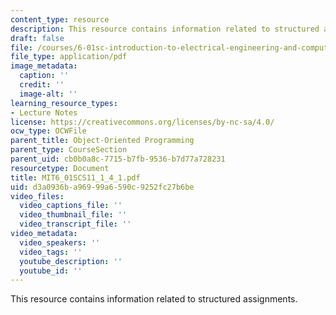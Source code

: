 ```yaml
---
content_type: resource
description: This resource contains information related to structured assignments.
draft: false
file: /courses/6-01sc-introduction-to-electrical-engineering-and-computer-science-i-spring-2011/d3a0936ba96999a6590c9252fc27b6be_MIT6_01SCS11_1_4_1.pdf
file_type: application/pdf
image_metadata:
  caption: ''
  credit: ''
  image-alt: ''
learning_resource_types:
- Lecture Notes
license: https://creativecommons.org/licenses/by-nc-sa/4.0/
ocw_type: OCWFile
parent_title: Object-Oriented Programming
parent_type: CourseSection
parent_uid: cb0b0a8c-7715-b7fb-9536-b7d77a728231
resourcetype: Document
title: MIT6_01SCS11_1_4_1.pdf
uid: d3a0936b-a969-99a6-590c-9252fc27b6be
video_files:
  video_captions_file: ''
  video_thumbnail_file: ''
  video_transcript_file: ''
video_metadata:
  video_speakers: ''
  video_tags: ''
  youtube_description: ''
  youtube_id: ''
---
```

This resource contains information related to structured assignments.